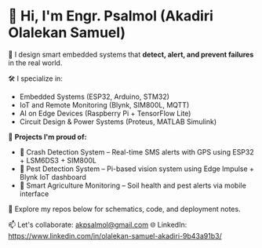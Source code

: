# 👋 Hi, I'm Engr. Psalmol (Akadiri Olalekan Samuel)

🚀 I design smart embedded systems that **detect, alert, and prevent failures** in the real world.

🛠️ I specialize in:
- Embedded Systems (ESP32, Arduino, STM32)
- IoT and Remote Monitoring (Blynk, SIM800L, MQTT)
- AI on Edge Devices (Raspberry Pi + TensorFlow Lite)
- Circuit Design & Power Systems (Proteus, MATLAB Simulink)

🔧 **Projects I'm proud of:**
- 🚗 Crash Detection System – Real-time SMS alerts with GPS using ESP32 + LSM6DS3 + SIM800L
- 🐛 Pest Detection System – Pi-based vision system using Edge Impulse + Blynk IoT dashboard
- 🌱 Smart Agriculture Monitoring – Soil health and pest alerts via mobile interface

📂 Explore my repos below for schematics, code, and deployment notes.

📫 Let's collaborate: akpsalmol@gmail.com
🌐 LinkedIn: https://www.linkedin.com/in/olalekan-samuel-akadiri-9b43a91b3/
